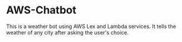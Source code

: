 # AWS-Chatbot

This is a weather bot using AWS Lex and Lambda services. It tells the weather of any city after asking the user's choice. 
